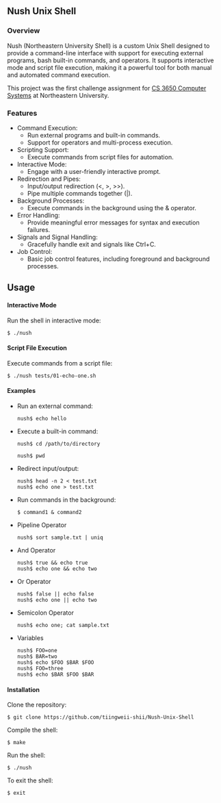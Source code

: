 ## Nush Unix Shell
### Overview
Nush (Northeastern University Shell) is a custom Unix Shell designed to provide a command-line interface with support for executing external programs, bash built-in commands, and operators. It supports interactive mode and script file execution, making it a powerful tool for both manual and automated command execution.

This project was the first challenge assignment for [CS 3650 Computer Systems](https://searchneu.com/NEU/202110/search/CS3650) at Northeastern University.


### Features
- Command Execution:
    - Run external programs and built-in commands.
    - Support for operators and multi-process execution.
- Scripting Support:
    - Execute commands from script files for automation.
- Interactive Mode:
    - Engage with a user-friendly interactive prompt.
- Redirection and Pipes:
    - Input/output redirection (<, >, >>).
    - Pipe multiple commands together (|).
- Background Processes:
    - Execute commands in the background using the & operator.
- Error Handling:
    - Provide meaningful error messages for syntax and execution failures.
- Signals and Signal Handling:
    - Gracefully handle exit and signals like Ctrl+C.
- Job Control:
    - Basic job control features, including foreground and background processes.

## Usage
#### Interactive Mode
Run the shell in interactive mode:
```
$ ./nush
```
#### Script File Execution
Execute commands from a script file:
```
$ ./nush tests/01-echo-one.sh
```
#### Examples
- Run an external command:
    ```
    nush$ echo hello
    ```
- Execute a built-in command:
    ```
    nush$ cd /path/to/directory
    ```
    ```
    nush$ pwd
    ```
- Redirect input/output:
    ```
    nush$ head -n 2 < test.txt
    nush$ echo one > test.txt
    ```
- Run commands in the background:
    ```
    $ command1 & command2
    ```
- Pipeline Operator
    ```
    nush$ sort sample.txt | uniq
    ```
- And Operator
    ```
    nush$ true && echo true
    nush$ echo one && echo two
    ```
- Or Operator
    ```
    nush$ false || echo false
    nush$ echo one || echo two
    ```
- Semicolon Operator
    ```
    nush$ echo one; cat sample.txt
    ```
- Variables
    ```
    nush$ FOO=one
    nush$ BAR=two
    nush$ echo $FOO $BAR $FOO
    nush$ FOO=three
    nush$ echo $BAR $FOO $BAR
    ```
#### Installation
Clone the repository:
```
$ git clone https://github.com/tiingweii-shii/Nush-Unix-Shell
```
Compile the shell:
```
$ make
```
Run the shell:
```
$ ./nush
```
To exit the shell:
```
$ exit
```
